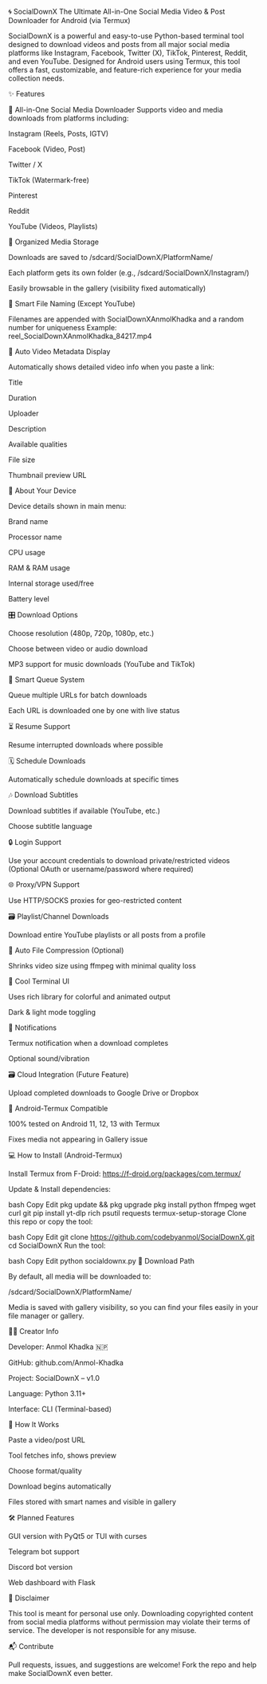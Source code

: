 🌀 SocialDownX
The Ultimate All-in-One Social Media Video & Post Downloader for Android (via Termux)

SocialDownX is a powerful and easy-to-use Python-based terminal tool designed to download videos and posts from all major social media platforms like Instagram, Facebook, Twitter (X), TikTok, Pinterest, Reddit, and even YouTube. Designed for Android users using Termux, this tool offers a fast, customizable, and feature-rich experience for your media collection needs.

✨ Features

🔗 All-in-One Social Media Downloader
Supports video and media downloads from platforms including:

Instagram (Reels, Posts, IGTV)

Facebook (Video, Post)

Twitter / X

TikTok (Watermark-free)

Pinterest

Reddit

YouTube (Videos, Playlists)

📂 Organized Media Storage

Downloads are saved to /sdcard/SocialDownX/PlatformName/

Each platform gets its own folder (e.g., /sdcard/SocialDownX/Instagram/)

Easily browsable in the gallery (visibility fixed automatically)

🧠 Smart File Naming (Except YouTube)

Filenames are appended with SocialDownXAnmolKhadka and a random number for uniqueness
Example: reel_SocialDownXAnmolKhadka_84217.mp4

🎥 Auto Video Metadata Display

Automatically shows detailed video info when you paste a link:

Title

Duration

Uploader

Description

Available qualities

File size

Thumbnail preview URL

📱 About Your Device

Device details shown in main menu:

Brand name

Processor name

CPU usage

RAM & RAM usage

Internal storage used/free

Battery level

🎛️ Download Options

Choose resolution (480p, 720p, 1080p, etc.)

Choose between video or audio download

MP3 support for music downloads (YouTube and TikTok)

🧠 Smart Queue System

Queue multiple URLs for batch downloads

Each URL is downloaded one by one with live status

⏳ Resume Support

Resume interrupted downloads where possible

🗓️ Schedule Downloads

Automatically schedule downloads at specific times

🎶 Download Subtitles

Download subtitles if available (YouTube, etc.)

Choose subtitle language

🔒 Login Support

Use your account credentials to download private/restricted videos
(Optional OAuth or username/password where required)

🌐 Proxy/VPN Support

Use HTTP/SOCKS proxies for geo-restricted content

🗃️ Playlist/Channel Downloads

Download entire YouTube playlists or all posts from a profile

📁 Auto File Compression (Optional)

Shrinks video size using ffmpeg with minimal quality loss

🎨 Cool Terminal UI

Uses rich library for colorful and animated output

Dark & light mode toggling

🔔 Notifications

Termux notification when a download completes

Optional sound/vibration

🗃️ Cloud Integration (Future Feature)

Upload completed downloads to Google Drive or Dropbox

📲 Android-Termux Compatible

100% tested on Android 11, 12, 13 with Termux

Fixes media not appearing in Gallery issue

💻 How to Install (Android-Termux)

Install Termux from F-Droid:
https://f-droid.org/packages/com.termux/

Update & Install dependencies:

bash
Copy
Edit
pkg update && pkg upgrade
pkg install python ffmpeg wget curl git
pip install yt-dlp rich psutil requests
termux-setup-storage
Clone this repo or copy the tool:

bash
Copy
Edit
git clone https://github.com/codebyanmol/SocialDownX.git
cd SocialDownX
Run the tool:

bash
Copy
Edit
python socialdownx.py
💾 Download Path

By default, all media will be downloaded to:

/sdcard/SocialDownX/PlatformName/

Media is saved with gallery visibility, so you can find your files easily in your file manager or gallery.

👨‍💻 Creator Info

Developer: Anmol Khadka 🇳🇵

GitHub: github.com/Anmol-Khadka

Project: SocialDownX – v1.0

Language: Python 3.11+

Interface: CLI (Terminal-based)

🧠 How It Works

Paste a video/post URL

Tool fetches info, shows preview

Choose format/quality

Download begins automatically

Files stored with smart names and visible in gallery

🛠️ Planned Features

GUI version with PyQt5 or TUI with curses

Telegram bot support

Discord bot version

Web dashboard with Flask

🔐 Disclaimer

This tool is meant for personal use only. Downloading copyrighted content from social media platforms without permission may violate their terms of service. The developer is not responsible for any misuse.

📬 Contribute

Pull requests, issues, and suggestions are welcome! Fork the repo and help make SocialDownX even better.

